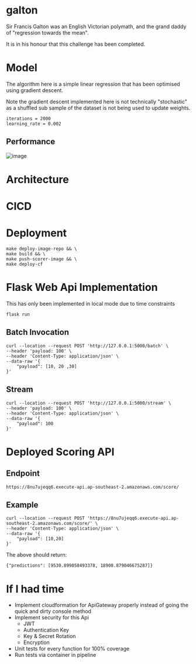 # galton

Sir Francis Galton was an English Victorian polymath, and the grand daddy of "regression towards the mean".

It is in his honour that this challenge has been completed.

# Model 
The algorithm here is a simple linear regression that has been optimised using gradient descent.

Note the gradient descent implemented here is not technically "stochastic" as a shuffled sub sample of the dataset is not being used to update weights.
```
iterations = 2000
learning_rate = 0.002
```
## Performance

![image](https://user-images.githubusercontent.com/29474816/155529999-6362034a-ff17-4f64-9d4a-20299dc542a1.png)

# Architecture


# CICD

# Deployment
```
make deploy-image-repo && \
make build && \
make push-scorer-image && \
make deploy-cf
```

# Flask Web Api Implementation
This has only been implemented in local mode due to time constraints
```
flask run
```
## Batch Invocation
```
curl --location --request POST 'http://127.0.0.1:5000/batch' \
--header 'payload: 100' \
--header 'Content-Type: application/json' \
--data-raw '{
    "payload": [10, 20 ,30]
}'
```
## Stream 
```
curl --location --request POST 'http://127.0.0.1:5000/stream' \
--header 'payload: 100' \
--header 'Content-Type: application/json' \
--data-raw '{
    "payload": 100
}'
```

# Deployed Scoring API

## Endpoint
```
https://8nu7ujeqq6.execute-api.ap-southeast-2.amazonaws.com/score/
```
## Example
```
curl --location --request POST 'https://8nu7ujeqq6.execute-api.ap-southeast-2.amazonaws.com/score/' \
--header 'Content-Type: application/json' \
--data-raw '{
    "payload": [10,20]
}'
```
The above should return:
```
{"predictions": [9530.899058493378, 18908.879046675287]}
```

# If I had time
* Implement cloudformation for ApiGateway properly instead of going the quick and dirty console method
* Implement security for this Api
    * JWT
    * Authentication Key
    * Key & Secret Rotation
    * Encryption 
* Unit tests for every function for 100% coverage
* Run tests via container in pipeline